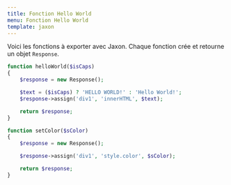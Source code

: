 ```yaml
---
title: Fonction Hello World
menu: Fonction Hello World
template: jaxon
---
```


Voici les fonctions à exporter avec Jaxon.
Chaque fonction crée et retourne un objet `Response`.

```php
function helloWorld($isCaps)
{
    $response = new Response();

    $text = ($isCaps) ? 'HELLO WORLD!' : 'Hello World!';
    $response->assign('div1', 'innerHTML', $text);

    return $response;
}

function setColor($sColor)
{
    $response = new Response();

    $response->assign('div1', 'style.color', $sColor);

    return $response;
}
```
